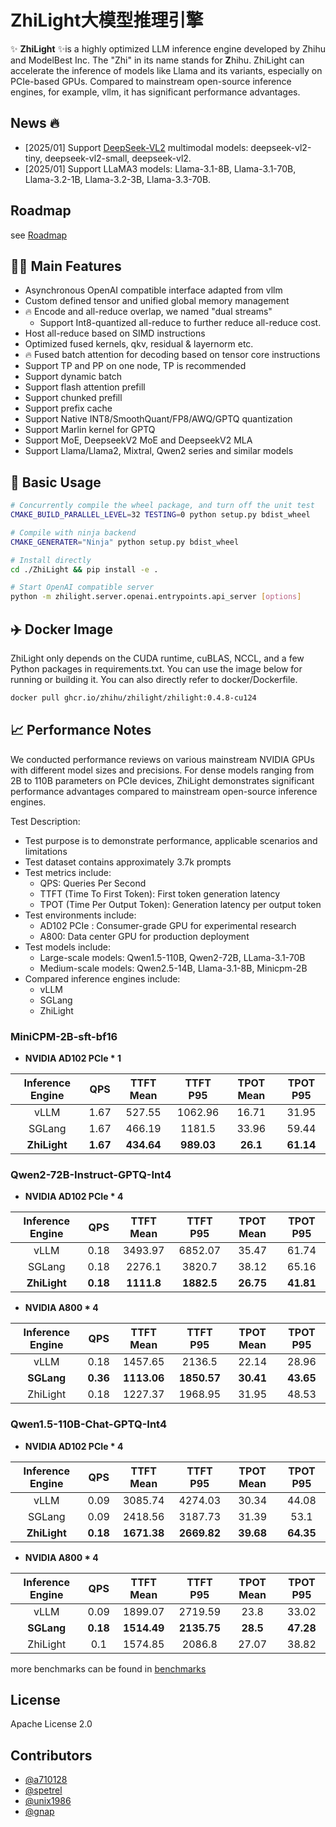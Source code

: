 # ZhiLight大模型推理引擎

✨ __ZhiLight__ ✨is a highly optimized LLM inference engine developed by Zhihu and ModelBest Inc. The "Zhi" in its name stands for **Z**hihu. ZhiLight can accelerate the inference of models like Llama and its variants, especially on PCIe-based GPUs. Compared to mainstream open-source inference engines, for example, vllm, it has significant performance advantages.

## News 🔥
* [2025/01] Support [DeepSeek-VL2](https://github.com/deepseek-ai/DeepSeek-VL2) multimodal models: deepseek-vl2-tiny, deepseek-vl2-small, deepseek-vl2.
* [2025/01] Support LLaMA3 models: Llama-3.1-8B, Llama-3.1-70B, Llama-3.2-1B, Llama-3.2-3B, Llama-3.3-70B.

## Roadmap
see [Roadmap](https://github.com/zhihu/ZhiLight/wiki/Roadmap)

## 🎉🎉 Main Features

* Asynchronous OpenAI compatible interface adapted from vllm
* Custom defined tensor and unified global memory management
* 🔥 Encode and all-reduce overlap, we named "dual streams"
   * Support Int8-quantized all-reduce to further reduce all-reduce cost.   
* Host all-reduce based on SIMD instructions
* Optimized fused kernels, qkv, residual & layernorm etc.
* 🔥 Fused batch attention for decoding based on tensor core instructions
* Support TP and PP on one node, TP is recommended
* Support dynamic batch
* Support flash attention prefill 
* Support chunked prefill
* Support prefix cache
* Support Native INT8/SmoothQuant/FP8/AWQ/GPTQ quantization
* Support Marlin kernel for GPTQ
* Support MoE, DeepseekV2 MoE and DeepseekV2 MLA
* Support Llama/Llama2, Mixtral, Qwen2 series and similar models
## 🔧 Basic Usage
```bash
# Concurrently compile the wheel package, and turn off the unit test
CMAKE_BUILD_PARALLEL_LEVEL=32 TESTING=0 python setup.py bdist_wheel

# Compile with ninja backend
CMAKE_GENERATER="Ninja" python setup.py bdist_wheel

# Install directly
cd ./ZhiLight && pip install -e .

# Start OpenAI compatible server
python -m zhilight.server.openai.entrypoints.api_server [options]
```
## ✈️ Docker Image
ZhiLight only depends on the CUDA runtime, cuBLAS, NCCL, and a few Python packages in requirements.txt. You can use the image below for running or building it. You can also directly refer to docker/Dockerfile.
```bash
docker pull ghcr.io/zhihu/zhilight/zhilight:0.4.8-cu124
```

## 📈 Performance Notes

We conducted performance reviews on various mainstream NVIDIA GPUs with different model sizes and precisions. For dense models ranging from 2B to 110B parameters on PCIe devices, ZhiLight demonstrates significant performance advantages compared to mainstream open-source inference engines.

Test Description:
- Test purpose is to demonstrate performance, applicable scenarios and limitations
- Test dataset contains approximately 3.7k prompts
- Test metrics include:
  - QPS: Queries Per Second
  - TTFT (Time To First Token): First token generation latency
  - TPOT (Time Per Output Token): Generation latency per output token
- Test environments include:
  - AD102 PCIe : Consumer-grade GPU for experimental research
  - A800: Data center GPU for production deployment
- Test models include:
  - Large-scale models: Qwen1.5-110B, Qwen2-72B, LLama-3.1-70B
  - Medium-scale models: Qwen2.5-14B, Llama-3.1-8B, Minicpm-2B
- Compared inference engines include:
  - vLLM
  - SGLang
  - ZhiLight

### MiniCPM-2B-sft-bf16

- **NVIDIA AD102 PCIe  * 1**

| Inference Engine  | QPS     | TTFT Mean | TTFT P95  | TPOT Mean| TPOT P95|
| :---:             |   :---: | :---:     | :----:    |    :---: |   :---: | 
|    vLLM           | 1.67    | 527.55    | 	1062.96 |	16.71    |  31.95  |
|    SGLang         |1.67	    | 466.19    |   1181.5	| 33.96    |	59.44  |
|  **ZhiLight**       | **1.67**|**434.64** | **989.03**|**26.1**  |**61.14**|

### Qwen2-72B-Instruct-GPTQ-Int4

- **NVIDIA AD102 PCIe  * 4**

| Inference Engine | QPS     | TTFT Mean | TTFT P95 | TPOT Mean| TPOT P95|
| :---:            |   :---: | :---:     | :----:   |    :---: |   :---: | 
| vLLM             |  0.18   | 3493.97   |  6852.07 |    35.47 |    61.74|
| SGLang           |  0.18   | 2276.1    |  3820.7  |    38.12 |    65.16|
| **ZhiLight**       |**0.18** | **1111.8**|**1882.5**| **26.75**|**41.81**|

- **NVIDIA A800 * 4**

| Inference Engine  | QPS     | TTFT Mean | TTFT P95  | TPOT Mean | TPOT P95|
| :---:             |   :---: | :---:     | :----:    |    :---:  |   :---: | 
| vLLM              |  0.18   | 1457.65   |  2136.5   |    22.14  |    28.96|
| **SGLang**        |**0.36** |**1113.06**|**1850.57**|  **30.41**|**43.65**|
| ZhiLight            |    0.18 | 1227.37   | 1968.95   | 31.95     | 48.53   |
### Qwen1.5-110B-Chat-GPTQ-Int4

- **NVIDIA AD102 PCIe  * 4**

| Inference Engine  | QPS     | TTFT Mean | TTFT P95  | TPOT Mean| TPOT P95|
| :---:             |   :---: | :---:     | :----:    |    :---: |   :---: | 
| vLLM              |  0.09   | 3085.74   |  4274.03  |    30.34 |    44.08|
| SGLang            |  0.09   |2418.56    |  3187.73  |    31.39 |    53.1 |
| **ZhiLight**        |**0.18** |**1671.38**|**2669.82**|  **39.68**|**64.35**|

- **NVIDIA A800 * 4**

| Inference Engine  | QPS     | TTFT Mean | TTFT P95  | TPOT Mean| TPOT P95|
| :---:             |   :---: | :---:     | :----:    |    :---: |   :---: | 
| vLLM              |  0.09   | 1899.07   |  2719.59  |    23.8  |    33.02|
| **SGLang**        |**0.18** |**1514.49**|**2135.75**|  **28.5**|**47.28**|
| ZhiLight            |     0.1 | 1574.85   | 2086.8    | 27.07    | 38.82   |

more benchmarks can be found in [benchmarks](docs/benchmarks/benchmarks.md)

## License
Apache License 2.0

## Contributors
- [@a710128](https://github.com/a710128)
- [@spetrel](https://github.com/spetrel) 
- [@unix1986](https://github.com/unix1986)
- [@gnap](https://github.com/gnap)

